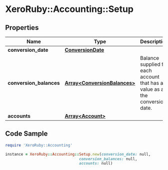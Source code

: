 # XeroRuby::Accounting::Setup

## Properties

Name | Type | Description | Notes
------------ | ------------- | ------------- | -------------
**conversion_date** | [**ConversionDate**](ConversionDate.md) |  | [optional] 
**conversion_balances** | [**Array&lt;ConversionBalances&gt;**](ConversionBalances.md) | Balance supplied for each account that has a value as at the conversion date. | [optional] 
**accounts** | [**Array&lt;Account&gt;**](Account.md) |  | [optional] 

## Code Sample

```ruby
require 'XeroRuby::Accounting'

instance = XeroRuby::Accounting::Setup.new(conversion_date: null,
                                 conversion_balances: null,
                                 accounts: null)
```


